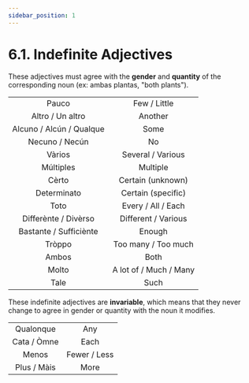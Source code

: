 ```yaml
---
sidebar_position: 1
---
```


# 6.1. Indefinite Adjectives

These adjectives must agree with the **gender** and **quantity** of the corresponding noun (ex: ambas plantas, "both plants").

|                          |                        |
|:------------------------:|:----------------------:|
|           Pauco          |      Few / Little      |
|     Altro / Un altro     |         Another        |
| Alcuno / Alcún / Qualque |          Some          |
|      Necuno / Necún      |           No           |
|          Vàrios          |    Several / Various   |
|          Múltiples       |        Multiple        |
|           Cèrto          |    Certain (unknown)   |
|        Determinato       |   Certain (specific)   |
|           Toto           |   Every / All / Each   |
|   Differènte / Divèrso   |   Different / Various  |
|  Bastante / Sufficiènte  |         Enough         |
|          Tròppo          |   Too many / Too much  |
|           Ambos          |          Both          |
|           Molto          | A lot of / Much / Many |
|           Tale           |          Such          |

These indefinite adjectives are **invariable**, which means that they never change to agree in gender or quantity with the noun it modifies.

|             |              |
|:-----------:|:------------:|
|  Qualonque  |      Any     |
| Cata / Òmne |     Each     |
|    Menos    | Fewer / Less |
| Plus / Màis |     More     |

